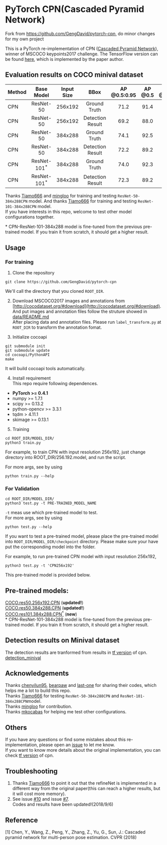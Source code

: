 # PyTorch CPN(Cascaded Pyramid Network)

Fork from https://github.com/GengDavid/pytorch-cpn, do minor changes for my own project

This is a PyTorch re-implementation of CPN ([Cascaded Pyramid Network](https://arxiv.org/abs/1711.07319)), winner of MSCOCO keypoints2017 challenge. The TensorFlow version can be found [here](https://github.com/chenyilun95/tf-cpn), which is implemented by the paper author.

## Evaluation results on COCO minival dataset
<center>

| Method | Base Model | Input Size | BBox | AP @0.5:0.95 | AP @0.5 | AP @0.75 | AP medium | AP large |
|:-------|:--------:|:-----:|:-------:|:-------:|:-------:|:-------:|:-------:|:-------:|
| CPN | ResNet-50 | 256x192 | Ground Truth | 71.2 | 91.4 | 78.3 | 68.6 | 75.2 |
| CPN | ResNet-50 | 256x192 | Detection Result | 69.2 | 88.0 | 76.2 | 65.8 | 75.6 |
| CPN | ResNet-50 | 384x288 | Ground Truth | 74.1 | 92.5 | 80.6 | 70.6 | 79.5 |
| CPN | ResNet-50 | 384x288 | Detection Result | 72.2 | 89.2 | 78.6 | 68.1 | 79.3 |
| CPN | ResNet-101<sup>*</sup> | 384x288 | Ground Truth | 74.0 | 92.3 | 80.6 | 71.1 | 78.7 |
| CPN | ResNet-101<sup>*</sup> | 384x288 | Detection Result | 72.3 | 89.2 | 78.9 | 68.7 | 79.1 |
</center>

Thanks [Tiamo666](https://github.com/Tiamo666) and [mingloo](https://github.com/mingloo) for training and testing ```ResNet-50-384x288CPN``` model. And thanks [Tiamo666](https://github.com/Tiamo666) for training and testing ```ResNet-101-384x288CPN``` model.  
If you have interests in this repo, welcome to test other model configurations together.  

\* CPN-ResNet-101-384x288 model is fine-tuned from the previous pre-trained model. If you train it from scratch, it should get a higher result.

## Usage

### For training
1. Clone the repository
```
git clone https://github.com/GengDavid/pytorch-cpn
```

We'll call the directory that you cloned ```ROOT_DIR```.

2. Download MSCOCO2017 images and annotations from [http://cocodataset.org/#download](http://cocodataset.org/#download). And put images and annotation files follow the struture showed in [data/README.md](https://github.com/GengDavid/pytorch-cpn/blob/master/data/README.md)  
After placing data and annotation files. Please run ```label_transform.py``` at ```ROOT_DIR``` to transform the annotation fomat.

3. Initialize cocoapi
```
git submodule init
git submodule update
cd cocoapi/PythonAPI
make
```
It will build cocoapi tools automatically.

4. Install requirement  
  This repo require following dependences.
  - **PyTorch >= 0.4.1**
  - numpy >= 1.7.1
  - scipy >= 0.13.2
  - python-opencv >= 3.3.1
  - tqdm > 4.11.1
  - skimage >= 0.13.1

5. Training
```
cd ROOT_DIR/MODEL_DIR/
python3 train.py
```

For example, to train CPN with input resolution 256x192, just change directory into ROOT_DIR/256.192.model, and run the script.

For more args, see by using
```
python train.py --help
```

### For Validation
```
cd ROOT_DIR/MODEL_DIR/
python3 test.py -t PRE-TRAINED_MODEL_NAME
```

```-t``` meas use which pre-trained model to test.   
For more args, see by using
```
python test.py --help
```

If you want to test a pre-trained model, please place the pre-trained model into ```ROOT_DIR/MODEL_DIR/checkpoint``` directory. Please make sure your have put the corresponding model into the folder.

For example, to run pre-trained CPN model with input resolution 256x192,
```
python3 test.py -t 'CPN256x192'
```

This pre-trained model is provided below.

## Pre-trained models:
[COCO.res50.256x192.CPN](https://drive.google.com/open?id=1pUpU8o6QtgK197vAfCtT5cxokE9p-yuB) (**updated!**)  
[COCO.res50.384x288.CPN](https://drive.google.com/open?id=1L6Qq-incr2XtptdLJti3Zdf6sr19zs7y) (**updated!**)  
[COCO.res101.384x288.CPN<sup>*</sup>](https://drive.google.com/open?id=1zFYUsDbFG3xxMoZkSv253QsVD9AF9rv7) (**new**)  
\* CPN-ResNet-101-384x288 model is fine-tuned from the previous pre-trained model. If you train it from scratch, it should get a higher result.  

## Detection results on Minival dataset
The detection results are tranformed from results in [tf version](https://github.com/chenyilun95/tf-cpn) of cpn.  
[detection_minival](https://drive.google.com/open?id=1Iv6mH9DC0ia5POBFjI_MFWO2viG53TKA)

## Acknowledgements
Thanks [chenyilun95](https://github.com/chenyilun95), [bearpaw](https://github.com/bearpaw) and [last-one](https://github.com/last-one) for sharing their codes, which helps me a lot to build this repo.  
Thanks [Tiamo666](https://github.com/Tiamo666) for testing ```ResNet-50-384x288CPN``` and ```ResNet-101-384x288CPN```model.   
Thanks [mingloo](https://github.com/mingloo) for contribution.  
Thanks [mkocabas](https://github.com/mkocabas) for helping me test other configurations.  

## Others
If you have any questions or find some mistakes about this re-implementation, please open an [issue](https://github.com/GengDavid/pytorch-cpn/issues) to let me know.  
If you want to know more details about the original implementation, you can check [tf version](https://github.com/chenyilun95/tf-cpn) of cpn.

## Troubleshooting
1. Thanks [Tiamo666](https://github.com/Tiamo666) to point it out that the refineNet is implemented in a different way from the original paper(this can reach a higher results, but it will cost more memory).  
2. See issue [#10](https://github.com/GengDavid/pytorch-cpn/issues/10) and issue [#7](https://github.com/GengDavid/pytorch-cpn/issues/7).  
Codes and results have been updated!(2018/9/6)

## Reference
[1] Chen, Y., Wang, Z., Peng, Y., Zhang, Z., Yu, G., Sun, J.: Cascaded pyramid network for multi-person pose estimation. CVPR (2018)
